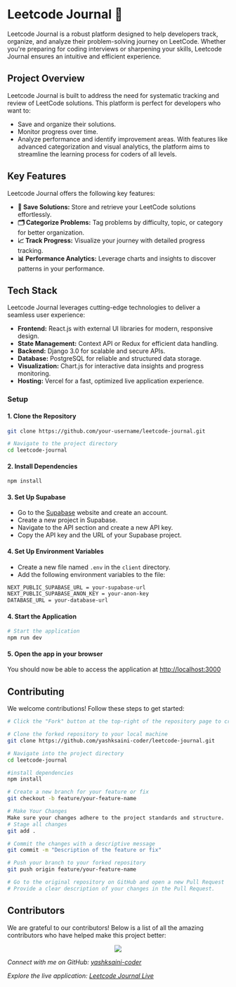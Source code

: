 # Leetcode Journal 🚀

Leetcode Journal is a robust platform designed to help developers track, organize, and analyze their problem-solving journey on LeetCode. Whether you're preparing for coding interviews or sharpening your skills, Leetcode Journal ensures an intuitive and efficient experience.

## Project Overview

Leetcode Journal is built to address the need for systematic tracking and review of LeetCode solutions. This platform is perfect for developers who want to:
- Save and organize their solutions.
- Monitor progress over time.
- Analyze performance and identify improvement areas.
With features like advanced categorization and visual analytics, the platform aims to streamline the learning process for coders of all levels.

## Key Features

Leetcode Journal offers the following key features:

- **📝 Save Solutions:** Store and retrieve your LeetCode solutions effortlessly.
- **🗂️ Categorize Problems:** Tag problems by difficulty, topic, or category for better organization.
- **📈 Track Progress:** Visualize your journey with detailed progress tracking.
- **📊 Performance Analytics:** Leverage charts and insights to discover patterns in your performance.

## Tech Stack

Leetcode Journal leverages cutting-edge technologies to deliver a seamless user experience:

- **Frontend:** React.js with external UI libraries for modern, responsive design.
- **State Management:** Context API or Redux for efficient data handling.
- **Backend:** Django 3.0 for scalable and secure APIs.
- **Database:** PostgreSQL for reliable and structured data storage.
- **Visualization:** Chart.js for interactive data insights and progress monitoring.
- **Hosting:** Vercel for a fast, optimized live application experience.

### Setup

#### 1. Clone the Repository
```bash
git clone https://github.com/your-username/leetcode-journal.git 

# Navigate to the project directory
cd leetcode-journal  
```

#### 2. Install Dependencies
```bash
npm install  
```
#### 3. Set Up Supabase

- Go to the [Supabase](https://supabase.io/) website and create an account.
- Create a new project in Supabase.
- Navigate to the API section and create a new API key.
- Copy the API key and the URL of your Supabase project.

#### 4. Set Up Environment Variables
- Create a new file named `.env` in the `client` directory.
- Add the following environment variables to the file:
```bash
NEXT_PUBLIC_SUPABASE_URL = your-supabase-url
NEXT_PUBLIC_SUPABASE_ANON_KEY = your-anon-key
DATABASE_URL = your-database-url
```

#### 4. Start the Application
```bash
# Start the application  
npm run dev 
```

#### 5. Open the app in your browser 
You should now be able to access the application at [http://localhost:3000](http://localhost:3000)

## Contributing

We welcome contributions! Follow these steps to get started:
```bash
# Click the "Fork" button at the top-right of the repository page to create a copy in your GitHub account.
```
```bash
# Clone the forked repository to your local machine
git clone https://github.com/yashksaini-coder/leetcode-journal.git 
```
```bash
# Navigate into the project directory
cd leetcode-journal  
```
```bash
#install dependencies
npm install
```
```bash
# Create a new branch for your feature or fix
git checkout -b feature/your-feature-name
```
```bash
# Make Your Changes
Make sure your changes adhere to the project standards and structure.
# Stage all changes
git add .
```
```bash
# Commit the changes with a descriptive message
git commit -m "Description of the feature or fix"
```
```bash
# Push your branch to your forked repository
git push origin feature/your-feature-name
```
```bash
# Go to the original repository on GitHub and open a new Pull Request
# Provide a clear description of your changes in the Pull Request.
```

## Contributors
We are grateful to our contributors!
Below is a list of all the amazing contributors who have helped make this project better:

<p align="center">
  <img src="https://contrib.rocks/image?repo=yashksaini-coder/leetcode-journal"/>
</p>


*Connect with me on GitHub: [yashksaini-coder](https://github.com/yashksaini-coder)*

*Explore the live application: [Leetcode Journal Live](https://leetcode-journal.vercel.app/)*
